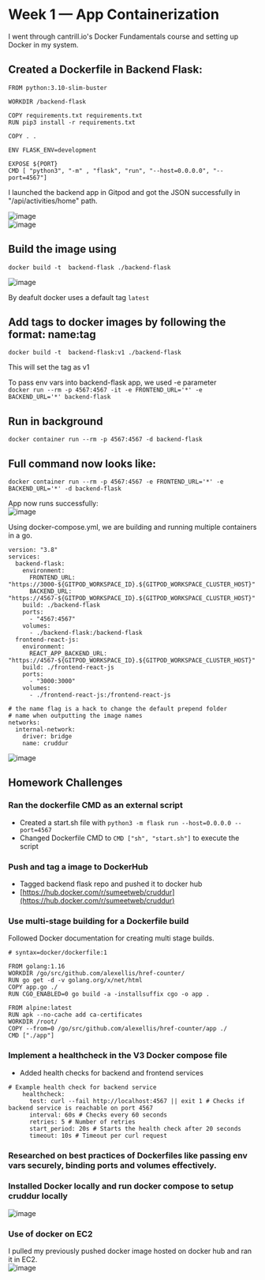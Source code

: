 # Week 1 — App Containerization

I went through cantrill.io's Docker Fundamentals course and setting up Docker in my system.

## Created a Dockerfile in Backend Flask:

```
FROM python:3.10-slim-buster

WORKDIR /backend-flask

COPY requirements.txt requirements.txt
RUN pip3 install -r requirements.txt

COPY . .

ENV FLASK_ENV=development

EXPOSE ${PORT}
CMD [ "python3", "-m" , "flask", "run", "--host=0.0.0.0", "--port=4567"]
```

I launched the backend app in Gitpod and got the JSON successfully in "/api/activities/home" path.  

![image](https://user-images.githubusercontent.com/25149022/227739689-15f313a9-5328-4340-984e-e63b63a6b5e7.png)  
![image](https://user-images.githubusercontent.com/25149022/227739709-f964ba0c-affd-495f-a832-a20f499452bd.png)  

## Build the image using 

```
docker build -t  backend-flask ./backend-flask
```

![image](https://user-images.githubusercontent.com/25149022/227740096-617e68fb-1fa1-4f60-943b-21774d400b36.png)

By deafult docker uses a default tag `latest`  

## Add tags to docker images by following the format: name:tag
```
docker build -t  backend-flask:v1 ./backend-flask
```
This will set the tag as v1

To pass env vars into backend-flask app, we used -e parameter  
`docker run --rm -p 4567:4567 -it -e FRONTEND_URL='*' -e BACKEND_URL='*' backend-flask`

## Run in background  
`docker container run --rm -p 4567:4567 -d backend-flask`

## Full command now looks like:  
`docker container run --rm -p 4567:4567 -e FRONTEND_URL='*' -e BACKEND_URL='*' -d backend-flask`

App now runs successfully:  
![image](https://user-images.githubusercontent.com/25149022/227741192-70653f64-4cd9-4e44-94dc-55e667a3b00c.png)

Using docker-compose.yml, we are building and running multiple containers in a go.

```
version: "3.8"
services:
  backend-flask:
    environment:
      FRONTEND_URL: "https://3000-${GITPOD_WORKSPACE_ID}.${GITPOD_WORKSPACE_CLUSTER_HOST}"
      BACKEND_URL: "https://4567-${GITPOD_WORKSPACE_ID}.${GITPOD_WORKSPACE_CLUSTER_HOST}"
    build: ./backend-flask
    ports:
      - "4567:4567"
    volumes:
      - ./backend-flask:/backend-flask
  frontend-react-js:
    environment:
      REACT_APP_BACKEND_URL: "https://4567-${GITPOD_WORKSPACE_ID}.${GITPOD_WORKSPACE_CLUSTER_HOST}"
    build: ./frontend-react-js
    ports:
      - "3000:3000"
    volumes:
      - ./frontend-react-js:/frontend-react-js

# the name flag is a hack to change the default prepend folder
# name when outputting the image names
networks: 
  internal-network:
    driver: bridge
    name: cruddur
```

![image](https://user-images.githubusercontent.com/25149022/227741719-66352088-485f-474b-bd35-addee618ec2a.png)


## Homework Challenges 

### Ran the dockerfile CMD as an external script  
- Created a start.sh file with `python3 -m flask run --host=0.0.0.0 --port=4567`
- Changed Dockerfile CMD to `CMD ["sh", "start.sh"]` to execute the script
  
### Push and tag a image to DockerHub  
- Tagged backend flask repo and pushed it to docker hub  
- [https://hub.docker.com/r/sumeetweb/cruddur](https://hub.docker.com/r/sumeetweb/cruddur)  

### Use multi-stage building for a Dockerfile build  
Followed Docker documentation for creating multi stage builds.  
```
# syntax=docker/dockerfile:1

FROM golang:1.16
WORKDIR /go/src/github.com/alexellis/href-counter/
RUN go get -d -v golang.org/x/net/html  
COPY app.go ./
RUN CGO_ENABLED=0 go build -a -installsuffix cgo -o app .

FROM alpine:latest  
RUN apk --no-cache add ca-certificates
WORKDIR /root/
COPY --from=0 /go/src/github.com/alexellis/href-counter/app ./
CMD ["./app"]
```


### Implement a healthcheck in the V3 Docker compose file  
- Added health checks for backend and frontend services
```
# Example health check for backend service
    healthcheck:
      test: curl --fail http://localhost:4567 || exit 1 # Checks if backend service is reachable on port 4567
      interval: 60s # Checks every 60 seconds
      retries: 5 # Number of retries
      start_period: 20s # Starts the health check after 20 seconds
      timeout: 10s # Timeout per curl request
```

### Researched on best practices of Dockerfiles like passing env vars securely, binding ports and volumes effectively.  

### Installed Docker locally and run docker compose to setup cruddur locally  
![image](https://user-images.githubusercontent.com/25149022/227799682-09bd79a7-d8d1-4847-be90-106e808be710.png)  

### Use of docker on EC2  
I pulled my previously pushed docker image hosted on docker hub and ran it in EC2.  
![image](https://user-images.githubusercontent.com/25149022/227799580-927cc40a-18e0-40f4-b9f8-b4ae6be2385d.png)

